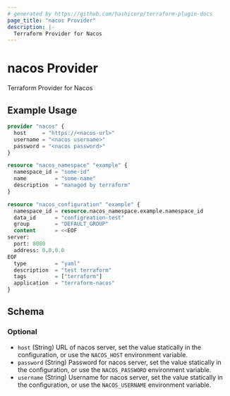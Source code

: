 ```yaml
---
# generated by https://github.com/hashicorp/terraform-plugin-docs
page_title: "nacos Provider"
description: |-
  Terraform Provider for Nacos
---
```


# nacos Provider

Terraform Provider for Nacos

## Example Usage

```terraform
provider "nacos" {
  host     = "https://<nacos-url>"
  username = "<nacos username>"
  password = "<nacos password>"
}

resource "nacos_namespace" "example" {
  namespace_id = "some-id"
  name         = "some-name"
  description  = "managed by terraform"
}

resource "nacos_configuration" "example" {
  namespace_id = resource.nacos_namespace.example.namespace_id
  data_id      = "configreation-test"
  group        = "DEFAULT_GROUP"
  content      = <<EOF
server:
  port: 8080
  address: 0.0.0.0
EOF
  type         = "yaml"
  description  = "test terraform"
  tags         = ["terraform"]
  application  = "terraform-nacos"
}
```

<!-- schema generated by tfplugindocs -->
## Schema

### Optional

- `host` (String) URL of nacos server, set the value statically in the configuration, or use the `NACOS_HOST` environment variable.
- `password` (String) Password for nacos server, set the value statically in the configuration, or use the `NACOS_PASSWORD` environment variable.
- `username` (String) Username for nacos server, set the value statically in the configuration, or use the `NACOS_USERNAME` environment variable.
